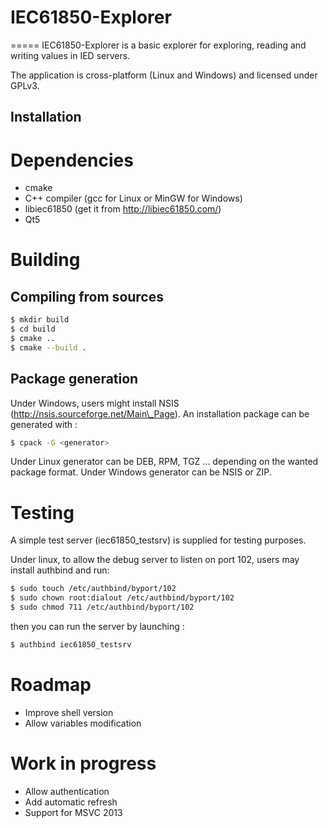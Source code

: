 # IEC61850-Explorer
=====
IEC61850-Explorer is a basic explorer for exploring, reading and writing values in IED servers.

The application is cross-platform (Linux and Windows) and licensed under GPLv3.

Installation
------------

# Dependencies

- cmake
- C++ compiler (gcc for Linux or MinGW for Windows)
- libiec61850 (get it from http://libiec61850.com/)
- Qt5

# Building

## Compiling from sources
```sh
$ mkdir build
$ cd build
$ cmake ..
$ cmake --build .
```

## Package generation

Under Windows, users might install NSIS (http://nsis.sourceforge.net/Main\_Page).
An installation package can be generated with :
```sh
$ cpack -G <generator>
```
Under Linux generator can be DEB, RPM, TGZ ... depending on the wanted package format.
Under Windows generator can be NSIS or ZIP.

# Testing

A simple test server (iec61850\_testsrv) is supplied for testing purposes.

Under linux, to allow the debug server to listen on port 102, users may install authbind and run:
```sh
$ sudo touch /etc/authbind/byport/102
$ sudo chown root:dialout /etc/authbind/byport/102
$ sudo chmod 711 /etc/authbind/byport/102
```

then you can run the server by launching :
```sh
$ authbind iec61850_testsrv
```

# Roadmap

- Improve shell version
- Allow variables modification

# Work in progress

- Allow authentication
- Add automatic refresh
- Support for MSVC 2013
